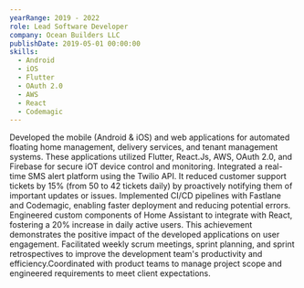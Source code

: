 ```yaml
---
yearRange: 2019 - 2022
role: Lead Software Developer
company: Ocean Builders LLC
publishDate: 2019-05-01 00:00:00
skills:
  - Android
  - iOS
  - Flutter
  - OAuth 2.0
  - AWS
  - React
  - Codemagic
---
```

Developed the mobile (Android & iOS) and web applications for automated floating home management, delivery services, and tenant
management systems. These applications utilized Flutter, React.Js, AWS, OAuth 2.0, and Firebase for secure iOT device control and
monitoring. Integrated a real-time SMS alert platform using the Twilio API. It reduced customer support tickets by 15% (from 50 to 42 tickets daily) by proactively notifying them of important updates or issues. Implemented CI/CD pipelines with Fastlane and Codemagic, enabling faster deployment and reducing potential errors. Engineered custom components of Home Assistant to integrate with React, fostering a 20% increase in daily active users. This achievement demonstrates the positive impact of the developed applications on user engagement. Facilitated weekly scrum meetings, sprint planning, and sprint retrospectives to improve the development team's productivity and efficiency.Coordinated with product teams to manage project scope and engineered requirements to meet client expectations.
